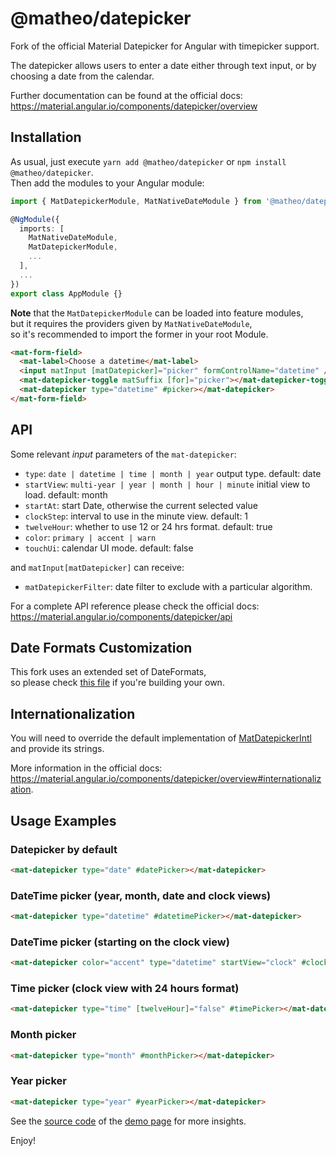 # @matheo/datepicker

Fork of the official Material Datepicker for Angular with timepicker support.

The datepicker allows users to enter a date either through text input, or by choosing a date from the calendar.

Further documentation can be found at the official docs:
<https://material.angular.io/components/datepicker/overview>

## Installation

As usual, just execute `yarn add @matheo/datepicker` or `npm install @matheo/datepicker`.  
Then add the modules to your Angular module:

```typescript
import { MatDatepickerModule, MatNativeDateModule } from '@matheo/datepicker';

@NgModule({
  imports: [
    MatNativeDateModule,
    MatDatepickerModule,
    ...
  ],
  ...
})
export class AppModule {}
```

**Note** that the `MatDatepickerModule` can be loaded into feature modules,  
but it requires the providers given by `MatNativeDateModule`,  
so it's recommended to import the former in your root Module.

```html
<mat-form-field>
  <mat-label>Choose a datetime</mat-label>
  <input matInput [matDatepicker]="picker" formControlName="datetime" />
  <mat-datepicker-toggle matSuffix [for]="picker"></mat-datepicker-toggle>
  <mat-datepicker type="datetime" #picker></mat-datepicker>
</mat-form-field>
```

## API

Some relevant _input_ parameters of the `mat-datepicker`:

- `type`: `date | datetime | time | month | year` output type. default: date
- `startView`: `multi-year | year | month | hour | minute` initial view to load. default: month
- `startAt`: start Date, otherwise the current selected value
- `clockStep`: interval to use in the minute view. default: 1
- `twelveHour`: whether to use 12 or 24 hrs format. default: true
- `color`: `primary | accent | warn`
- `touchUi`: calendar UI mode. default: false

and `matInput[matDatepicker]` can receive:

- `matDatepickerFilter`: date filter to exclude with a particular algorithm.

For a complete API reference please check the official docs: <https://material.angular.io/components/datepicker/api>

## Date Formats Customization

This fork uses an extended set of DateFormats,  
so please check [this file](https://github.com/matheo/angular/blob/master/libs/datepicker/src/core/datetime/native-date-formats.ts) if you're building your own.

## Internationalization

You will need to override the default implementation of [MatDatepickerIntl](https://github.com/matheo/angular/blob/master/libs/datepicker/src/lib/datepicker-intl.ts) and provide its strings.

More information in the official docs: <https://material.angular.io/components/datepicker/overview#internationalization>.

## Usage Examples

### Datepicker by default

```html
<mat-datepicker type="date" #datePicker></mat-datepicker>
```

### DateTime picker (year, month, date and clock views)

```html
<mat-datepicker type="datetime" #datetimePicker></mat-datepicker>
```

### DateTime picker (starting on the clock view)

```html
<mat-datepicker color="accent" type="datetime" startView="clock" #clockPicker></mat-datepicker>
```

### Time picker (clock view with 24 hours format)

```html
<mat-datepicker type="time" [twelveHour]="false" #timePicker></mat-datepicker>
```

### Month picker

```html
<mat-datepicker type="month" #monthPicker></mat-datepicker>
```

### Year picker

```html
<mat-datepicker type="year" #yearPicker></mat-datepicker>
```

See the [source code](https://github.com/matheo/angular/blob/master/apps/website/src/app/demos/components/datepicker/datepicker.component.html) of the [demo page](http://matheo.co/demos/datepicker) for more insights.

Enjoy!

